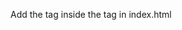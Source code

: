 Add the tag <link rel="stylesheet" href="https://reset-css-iota.vercel.app/reset.css"> inside the tag <head> in index.html

